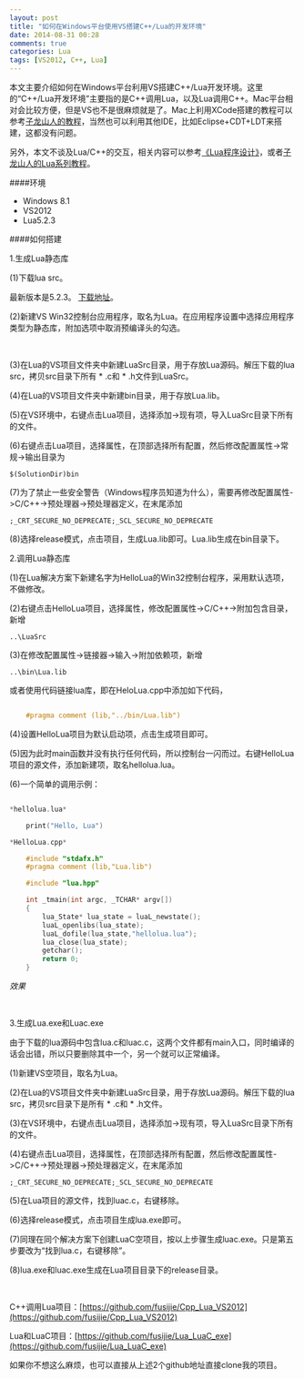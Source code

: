 ```yaml
---
layout: post
title: "如何在Windows平台使用VS搭建C++/Lua的开发环境"
date: 2014-08-31 00:28
comments: true
categories: Lua
tags: [VS2012, C++, Lua]
---
```


本文主要介绍如何在Windows平台利用VS搭建C++/Lua开发环境。这里的“C++/Lua开发环境”主要指的是C++调用Lua，以及Lua调用C++。Mac平台相对会比较方便，但是VS也不是很麻烦就是了。Mac上利用XCode搭建的教程可以参考[子龙山人的教程](http://4gamers.cn/archives/242)，当然也可以利用其他IDE，比如Eclipse+CDT+LDT来搭建，这都没有问题。

另外，本文不谈及Lua/C++的交互，相关内容可以参考[《Lua程序设计》](http://book.luaer.cn/)，或者[子龙山人的Lua系列教程](http://4gamers.cn/)。

<!-- more -->

####环境

 * Windows 8.1
 * VS2012
 * Lua5.2.3

####如何搭建

1.生成Lua静态库

(1)下载lua src。

最新版本是5.2.3。 [下载地址](http://www.lua.org/download.html)。

(2)新建VS Win32控制台应用程序，取名为Lua。在应用程序设置中选择应用程序类型为静态库，附加选项中取消预编译头的勾选。

<div align="center"><img src="http://www-fusijie-com.qiniudn.com/vslua_pic_1.png" alt="" border="0" title="" /><br></br></div>


(3)在Lua的VS项目文件夹中新建LuaSrc目录，用于存放Lua源码。解压下载的lua src，拷贝src目录下所有 * .c和 * .h文件到LuaSrc。

(4)在Lua的VS项目文件夹中新建bin目录，用于存放Lua.lib。

(5)在VS环境中，右键点击Lua项目，选择添加->现有项，导入LuaSrc目录下所有的文件。

(6)右键点击Lua项目，选择属性，在顶部选择所有配置，然后修改配置属性->常规->输出目录为

	$(SolutionDir)bin

(7)为了禁止一些安全警告（Windows程序员知道为什么），需要再修改配置属性->C/C++->预处理器->预处理器定义，在末尾添加

	;_CRT_SECURE_NO_DEPRECATE;_SCL_SECURE_NO_DEPRECATE

(8)选择release模式，点击项目，生成Lua.lib即可。Lua.lib生成在bin目录下。

2.调用Lua静态库

(1)在Lua解决方案下新建名字为HelloLua的Win32控制台程序，采用默认选项，不做修改。

(2)右键点击HelloLua项目，选择属性，修改配置属性->C/C++->附加包含目录，新增

	..\LuaSrc

(3)在修改配置属性->链接器->输入->附加依赖项，新增

	..\bin\Lua.lib

或者使用代码链接lua库，即在HeloLua.cpp中添加如下代码，

``` cpp 调用lua.lib

	#pragma comment (lib,"../bin/Lua.lib")

```

(4)设置HelloLua项目为默认启动项，点击生成项目即可。

(5)因为此时main函数并没有执行任何代码，所以控制台一闪而过。右键HelloLua项目的源文件，添加新建项，取名hellolua.lua。

(6)一个简单的调用示例：

``` cpp demo

*hellolua.lua*

	print("Hello, Lua")

*HelloLua.cpp*

	#include "stdafx.h"
	#pragma comment (lib,"Lua.lib")

	#include "lua.hpp"

	int _tmain(int argc, _TCHAR* argv[])
	{
		lua_State* lua_state = luaL_newstate(); 
		luaL_openlibs(lua_state);
		luaL_dofile(lua_state,"hellolua.lua");
		lua_close(lua_state);
		getchar();
		return 0;
	}

```

*效果*

<div align="center"><img src="http://www-fusijie-com.qiniudn.com/vslua_pic_2.png" alt="" border="0" title="" /><br></br></div>

3.生成Lua.exe和Luac.exe

由于下载的lua源码中包含lua.c和luac.c，这两个文件都有main入口，同时编译的话会出错，所以只要删除其中一个，另一个就可以正常编译。

(1)新建VS空项目，取名为Lua。

(2)在Lua的VS项目文件夹中新建LuaSrc目录，用于存放Lua源码。解压下载的lua src，拷贝src目录下是所有 * .c和 * .h文件。

(3)在VS环境中，右键点击Lua项目，选择添加->现有项，导入LuaSrc目录下所有的文件。

(4)右键点击Lua项目，选择属性，在顶部选择所有配置，然后修改配置属性->C/C++->预处理器->预处理器定义，在末尾添加

	;_CRT_SECURE_NO_DEPRECATE;_SCL_SECURE_NO_DEPRECATE

(5)在Lua项目的源文件，找到luac.c，右键移除。

(6)选择release模式，点击项目生成lua.exe即可。

(7)同理在同个解决方案下创建LuaC空项目，按以上步骤生成luac.exe。只是第五步要改为“找到lua.c，右键移除”。

(8)lua.exe和luac.exe生成在Lua项目目录下的release目录。

<div align="center"><img src="http://www-fusijie-com.qiniudn.com/vslua_pic_3.png" alt="" border="0" title="" /><br></br></div>

C++调用Lua项目：[https://github.com/fusijie/Cpp_Lua_VS2012](https://github.com/fusijie/Cpp_Lua_VS2012)

Lua和LuaC项目：[https://github.com/fusijie/Lua_LuaC_exe](https://github.com/fusijie/Lua_LuaC_exe)

如果你不想这么麻烦，也可以直接从上述2个github地址直接clone我的项目。
